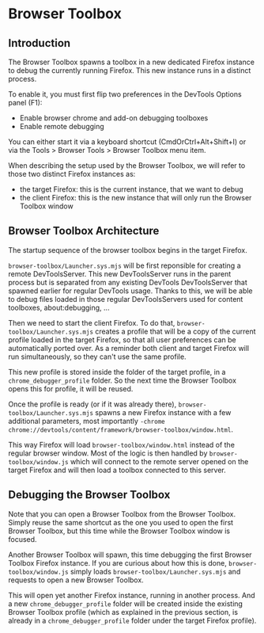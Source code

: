 # Browser Toolbox

## Introduction

The Browser Toolbox spawns a toolbox in a new dedicated Firefox instance to debug the currently running Firefox. This new instance runs in a distinct process.

To enable it, you must first flip two preferences in the DevTools Options panel (F1):
- Enable browser chrome and add-on debugging toolboxes
- Enable remote debugging

You can either start it via a keyboard shortcut (CmdOrCtrl+Alt+Shift+I) or via the Tools > Browser Tools > Browser Toolbox menu item.

When describing the setup used by the Browser Toolbox, we will refer to those two distinct Firefox instances as:
- the target Firefox: this is the current instance, that we want to debug
- the client Firefox: this is the new instance that will only run the Browser Toolbox window

## Browser Toolbox Architecture

The startup sequence of the browser toolbox begins in the target Firefox.

`browser-toolbox/Launcher.sys.mjs` will be first reponsible for creating a remote DevToolsServer. This new DevToolsServer runs in the parent process but is separated from any existing DevTools DevToolsServer that spawned earlier for regular DevTools usage. Thanks to this, we will be able to debug files loaded in those regular DevToolsServers used for content toolboxes, about:debugging, ...

Then we need to start the client Firefox. To do that, `browser-toolbox/Launcher.sys.mjs` creates a profile that will be a copy of the current profile loaded in the target Firefox, so that all user preferences can be automatically ported over. As a reminder both client and target Firefox will run simultaneously, so they can't use the same profile.

This new profile is stored inside the folder of the target profile, in a `chrome_debugger_profile` folder. So the next time the Browser Toolbox opens this for profile, it will be reused.

Once the profile is ready (or if it was already there), `browser-toolbox/Launcher.sys.mjs` spawns a new Firefox instance with a few additional parameters, most importantly `-chrome chrome://devtools/content/framework/browser-toolbox/window.html`.

This way Firefox will load `browser-toolbox/window.html` instead of the regular browser window. Most of the logic is then handled by `browser-toolbox/window.js` which will connect to the remote server opened on the target Firefox and will then load a toolbox connected to this server.

## Debugging the Browser Toolbox

Note that you can open a Browser Toolbox from the Browser Toolbox. Simply reuse the same shortcut as the one you used to open the first Browser Toolbox, but this time while the Browser Toolbox window is focused.

Another Browser Toolbox will spawn, this time debugging the first Browser Toolbox Firefox instance. If you are curious about how this is done, `browser-toolbox/window.js` simply loads `browser-toolbox/Launcher.sys.mjs` and requests to open a new Browser Toolbox.

This will open yet another Firefox instance, running in another process. And a new `chrome_debugger_profile` folder will be created inside the existing Browser Toolbox profile (which as explained in the previous section, is already in a `chrome_debugger_profile` folder under the target Firefox profile).

